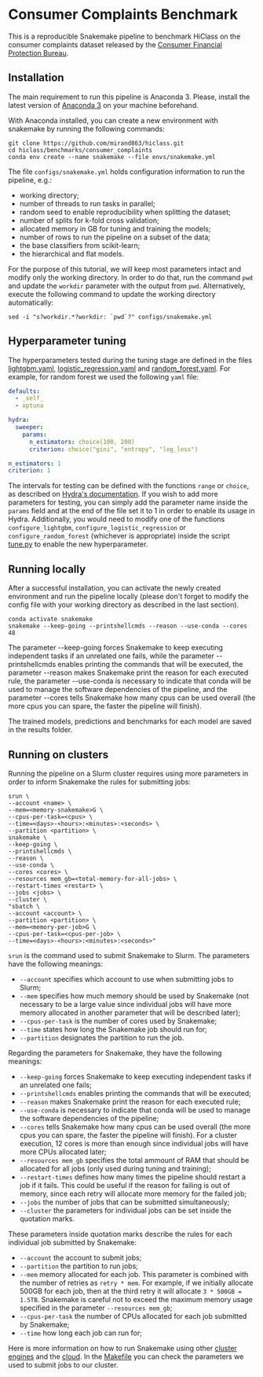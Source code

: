 # Consumer Complaints Benchmark

This is a reproducible Snakemake pipeline to benchmark HiClass on the consumer complaints dataset released by the [Consumer Financial Protection Bureau](https://www.consumerfinance.gov/data-research/consumer-complaints/).

## Installation

The main requirement to run this pipeline is Anaconda 3. Please, install the latest version of [Anaconda 3](https://www.anaconda.com/products/distribution) on your machine beforehand.

With Anaconda installed, you can create a new environment with snakemake by running the following commands:

```shell
git clone https://github.com/mirand863/hiclass.git
cd hiclass/benchmarks/consumer_complaints
conda env create --name snakemake --file envs/snakemake.yml
```

The file `configs/snakemake.yml` holds configuration information to run the pipeline, e.g.:
- working directory;
- number of threads to run tasks in parallel;
- random seed to enable reproducibility when splitting the dataset;
- number of splits for k-fold cross validation;
- allocated memory in GB for tuning and training the models;
- number of rows to run the pipeline on a subset of the data;
- the base classifiers from scikit-learn;
- the hierarchical and flat models.

For the purpose of this tutorial, we will keep most parameters intact and modify only the working directory. In order to do that, run the command `pwd` and update the `workdir` parameter with the output from `pwd`. Alternatively, execute the following command to update the working directory automatically:

```shell
sed -i "s?workdir.*?workdir: `pwd`?" configs/snakemake.yml
```

## Hyperparameter tuning

The hyperparameters tested during the tuning stage are defined in the files [lightgbm.yaml](configs/lightgbm.yaml), [logistic_regression.yaml](configs/logistic_regression.yaml) and [random_forest.yaml](configs/random_forest.yaml). For example, for random forest we used the following `yaml` file:

```yml
defaults:
  - _self_
  - optuna

hydra:
  sweeper:
    params:
      n_estimators: choice(100, 200)
      criterion: choice("gini", "entropy", "log_loss")

n_estimators: 1
criterion: 1
```

The intervals for testing can be defined with the functions `range` or `choice`, as described on [Hydra's documentation](https://hydra.cc/docs/plugins/optuna_sweeper/). If you wish to add more parameters for testing, you can simply add the parameter name inside the `params` field and at the end of the file set it to 1 in order to enable its usage in Hydra. Additionally, you would need to modify one of the functions `configure_lightgbm`, `configure_logistic_regression` or `configure_random_forest` (whichever is appropriate) inside the script [tune.py](scripts/tune.py) to enable the new hyperparameter.

## Running locally

After a successful installation, you can activate the newly created environment and run the pipeline locally (please don't forget to modify the config file with your working directory as described in the last section).

```shell
conda activate snakemake
snakemake --keep-going --printshellcmds --reason --use-conda --cores 48
```

The parameter --keep-going forces Snakemake to keep executing independent tasks if an unrelated one fails, while the parameter --printshellcmds enables printing the commands that will be executed, the parameter --reason makes Snakemake print the reason for each executed rule, the parameter --use-conda is necessary to indicate that conda will be used to manage the software dependencies of the pipeline, and the parameter --cores tells Snakemake how many cpus can be used overall (the more cpus you can spare, the faster the pipeline will finish).

The trained models, predictions and benchmarks for each model are saved in the results folder.

## Running on clusters

Running the pipeline on a Slurm cluster requires using more parameters in order to inform Snakemake the rules for submitting jobs:

```shell
srun \
--account <name> \
--mem=<memory-snakemake>G \
--cpus-per-task=<cpus> \
--time=<days>-<hours>:<minutes>:<seconds> \
--partition <partition> \
snakemake \
--keep-going \
--printshellcmds \
--reason \
--use-conda \
--cores <cores> \
--resources mem_gb=<total-memory-for-all-jobs> \
--restart-times <restart> \
--jobs <jobs> \
--cluster \
"sbatch \
--account <account> \
--partition <partition> \
--mem=<memory-per-job>G \
--cpus-per-task=<cpus-per-job> \
--time=<days>-<hours>:<minutes>:<seconds>"
```

`srun` is the command used to submit Snakemake to Slurm. The parameters have the following meanings:

- `--account` specifies which account to use when submitting jobs to Slurm;
- `--mem` specifies how much memory should be used by Snakemake (not necessary to be a large value since individual jobs will have more memory allocated in another parameter that will be described later);
- `--cpus-per-task` is the number of cores used by Snakemake;
- `--time` states how long the Snakemake job should run for;
- `--partition` designates the partition to run the job.

Regarding the parameters for Snakemake, they have the following meanings:
- `--keep-going` forces Snakemake to keep executing independent tasks if an unrelated one fails;
- `--printshellcmds` enables printing the commands that will be executed;
- `--reason` makes Snakemake print the reason for each executed rule;
- `--use-conda` is necessary to indicate that conda will be used to manage the software dependencies of the pipeline;
- `--cores` tells Snakemake how many cpus can be used overall (the more cpus you can spare, the faster the pipeline will finish). For a cluster execution, 12 cores is more than enough since individual jobs will have more CPUs allocated later;
- `--resources mem_gb` specifies the total ammount of RAM that should be allocated for all jobs (only used during tuning and training);
- `--restart-times` defines how many times the pipeline should restart a job if it fails. This could be useful if the reason for failing is out of memory, since each retry will allocate more memory for the failed job;
- `--jobs` the number of jobs that can be submitted simultaneously;
- `--cluster` the parameters for individual jobs can be set inside the quotation marks.

These parameters inside quotation marks describe the rules for each individual job submitted by Snakemake:
- `--account` the account to submit jobs;
- `--partition` the partition to run jobs;
- `--mem` memory allocated for each job. This parameter is combined with the number of retries as `retry * mem`. For example, if we initially allocate 500GB for each job, then at the third retry it will allocate `3 * 500GB = 1.5TB`. Snakemake is careful not to exceed the maximum memory usage specified in the parameter `--resources mem_gb`;
- `--cpus-per-task` the number of CPUs allocated for each job submitted by Snakemake;
- `--time` how long each job can run for;

Here is more information on how to run Snakemake using other [cluster engines](https://snakemake.readthedocs.io/en/stable/executing/cluster.html) and the [cloud](https://snakemake.readthedocs.io/en/stable/executing/cloud.html). In the [Makefile](Makefile) you can check the parameters we used to submit jobs to our cluster.
